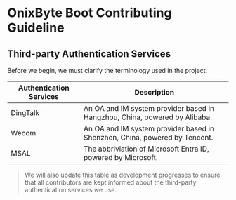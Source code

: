 # OnixByte Boot Contributing Guideline

## Third-party Authentication Services

Before we begin, we must clarify the terminology used in the project.

| Authentication Services | Description |
|-----------|-----------|
| DingTalk | An OA and IM system provider based in Hangzhou, China, powered by Alibaba. |
| Wecom | An OA and IM system provider based in Shenzhen, China, powered by Tencent. |
| MSAL | The abbriviation of Microsoft Entra ID, powered by Microsoft. |

> We will also update this table as development progresses to ensure that all contributors are kept informed about the third-party authentication services we use.